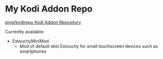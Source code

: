 # My Kodi Addon Repo

[ping/kodirepo Kodi Addon Repository](https://ping.github.io/kodirepo/)

Currently available:

- EstouchyMiniMod
  - Mod of default skin Estouchy for small touchscreen devices such as smartphones
